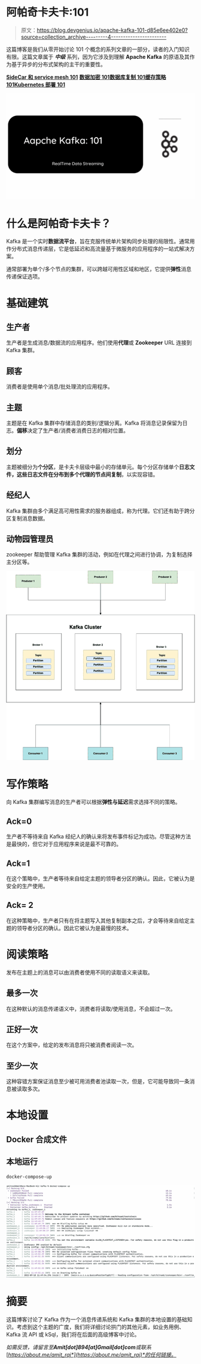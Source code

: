 # 阿帕奇卡夫卡:101

> 原文：<https://blog.devgenius.io/apache-kafka-101-d85e6ee402e0?source=collection_archive---------4----------------------->

这篇博客是我们从零开始讨论 101 个概念的系列文章的一部分，读者的入门知识有限。这篇文章属于 ***中级*** 系列，因为它涉及到理解 **Apache Kafka** 的原语及其作为基于异步的分布式架构的主干的重要性。

[**SideCar 和 service mesh 101**](/sidecar-and-service-mesh-101-134d342bdad9) [**数据加密 101**](/data-encryption-101-f0a25db7d913)[**数据库复制 101**](/database-replication-101-d148514598a7)[**缓存策略 101**](/caching-strategy-101-3bc974d2a6cd)[**Kubernetes 部署 101**](http://kubernetes-deployments-101/)

![](img/76e59f41a449481efb240cce38096ee2.png)

# 什么是阿帕奇卡夫卡？

Kafka 是一个实时**数据流平台**，旨在克服传统单片架构同步处理的局限性。通常用作分布式消息传递层，它是低延迟和高流量基于微服务的应用程序的一站式解决方案。

通常部署为单个/多个节点的集群，可以跨越可用性区域和地区，它提供**弹性**消息传递保证选项。

# 基础建筑

## 生产者

生产者是生成消息/数据流的应用程序。他们使用**代理**或 **Zookeeper** URL 连接到 Kafka 集群。

## 顾客

消费者是使用单个消息/批处理流的应用程序。

## 主题

主题是在 Kafka 集群中存储消息的类别/逻辑分离。Kafka 将消息记录保留为日志。**偏移**决定了生产者/消费者消费日志的相对位置。

## 划分

主题被细分为**个分区**，是卡夫卡层级中最小的存储单元。每个分区存储单个**日志文件，这些日志文件在分布到多个代理的节点间复制**，以实现容错。

## 经纪人

Kafka 集群由多个满足高可用性需求的服务器组成，称为代理。它们还有助于跨分区复制消息数据。

## 动物园管理员

zookeeper 帮助管理 Kafka 集群的活动，例如在代理之间进行协调，为复制选择主分区等。

![](img/fb13d2d5536b1242b005b2478e04a2a1.png)

# 写作策略

向 Kafka 集群编写消息的生产者可以根据**弹性与延迟**需求选择不同的策略。

## **Ack=0**

生产者不等待来自 Kafka 经纪人的确认来将发布事件标记为成功。尽管这种方法是最快的，但它对于应用程序来说是最不可靠的。

## **Ack=1**

在这个策略中，生产者等待来自给定主题的领导者分区的确认。因此，它被认为是安全的生产使用。

## **Ack= 2**

在这种策略中，生产者只有在将主题写入其他复制副本之后，才会等待来自给定主题的领导者分区的确认。因此它被认为是最慢的技术。

# 阅读策略

发布在主题上的消息可以由消费者使用不同的读取语义来读取。

## **最多一次**

在这种默认的消息传递语义中，消费者将读取/使用消息，不会超过一次。

## **正好一次**

在这个方案中，给定的发布消息将只被消费者阅读一次。

## **至少一次**

这种容错方案保证消息至少被可用消费者池读取一次，但是，它可能导致同一条消息被读取多次。

# 本地设置

## Docker 合成文件

## 本地运行

```
docker-compose-up
```

![](img/d629f690b7a5aa46432405e225560419.png)

# 摘要

这篇博客讨论了 Kafka 作为一个消息传递系统和 Kafka 集群的本地设置的基础知识。考虑到这个主题的广度，我们将详细讨论拱门的其他元素，如业务用例、Kafka 流 API 或 kSql，我们将在后面的高级博客中讨论。

*如需反馈，请留言至****Amit[dot]894[at]Gmail[dot]com****或联系*[*https://about.me/amit_raj*](https://about.me/amit_raj)*的任何链接。*